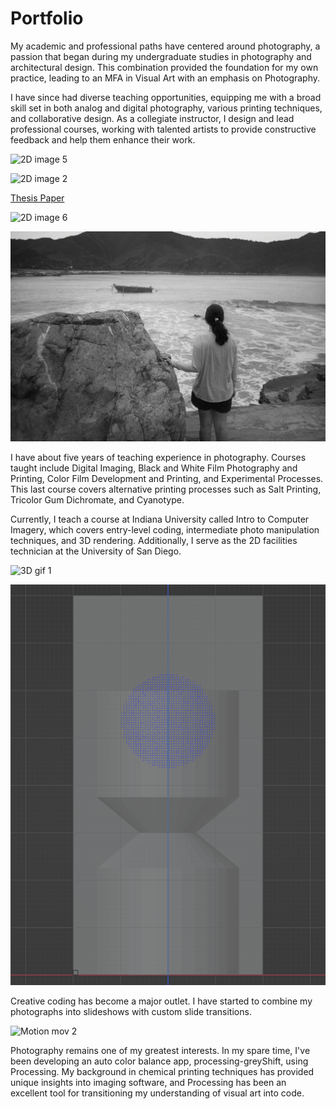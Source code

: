 # Portfolio
My academic and professional paths have centered around photography, a passion that began during my undergraduate studies in photography and architectural design. This combination provided the foundation for my own practice, leading to an MFA in Visual Art with an emphasis on Photography.

I have since had diverse teaching opportunities, equipping me with a broad skill set in both analog and digital photography, various printing techniques, and collaborative design. As a collegiate instructor, I design and lead professional courses, working with talented artists to provide constructive feedback and help them enhance their work.

![2D image 5](/assets/2D/2D_i5.png)

![2D image 2](/assets/2D/2D_i2.jpg)

[Thesis Paper](https://core.ac.uk/download/pdf/225126748.pdf)

![2D image 6](/assets/2D/2D_i6.jpg)

![2D image 7](/assets/2D/2D_i7.jpg)

I have about five years of teaching experience in photography. Courses taught include Digital Imaging, Black and White Film Photography and Printing, Color Film Development and Printing, and Experimental Processes. This last course covers alternative printing processes such as Salt Printing, Tricolor Gum Dichromate, and Cyanotype.

Currently, I teach a course at Indiana University called Intro to Computer Imagery, which covers entry-level coding, intermediate photo manipulation techniques, and 3D rendering. Additionally, I serve as the 2D facilities technician at the University of San Diego.

![3D gif 1](/assets/3D/3D_a1.gif)

![3D gif 2](/assets/3D/3D_a2.gif)

Creative coding has become a major outlet. I have started to combine my photographs into slideshows with custom slide transitions. 

![Motion mov 2](/assets/Motion/Motion_a2.gif)

Photography remains one of my greatest interests. In my spare time, I've been developing an auto color balance app, processing-greyShift, using Processing. My background in chemical printing techniques has provided unique insights into imaging software, and Processing has been an excellent tool for transitioning my understanding of visual art into code.